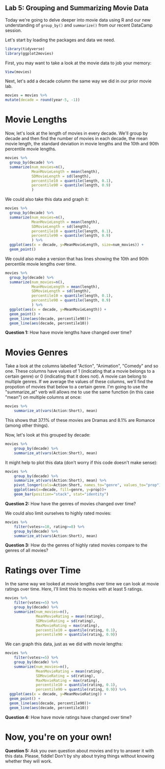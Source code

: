 Lab 5: Grouping and Summarizing Movie Data
--------------------------------------------

Today we're going to delve deeper into movie data using R and our new understanding of `group_by()` and `summarize()` from our recent DataCamp session.

Let's start by loading the packages and data we need.

```r
library(tidyverse)
library(ggplot2movies)
```

First, you may want to take a look at the movie data to job your memory:

```r
View(movies)
```

Next, let's add a decade column the same way we did in our prior movie lab.

```r
movies = movies %>% 
mutate(decade = round(year-5, -1))
```

# Movie Lengths

Now, let's look at the length of movies in every decade.  We'll group by decade and then find the number of movies in each decade, the mean movie length, the standard deviation in movie lengths and the 10th and 90th percentile movie lengths.

```r
movies %>% 
  group_by(decade) %>% 
  summarize(num_movies=n(), 
            MeanMovieLength = mean(length),       
            SDMovieLength = sd(length),
            percentile10 = quantile(length, 0.1),
            percentile90 = quantile(length, 0.9)
            )
```

We could also take this data and graph it:

```r
movies %>% 
  group_by(decade) %>% 
  summarize(num_movies=n(), 
            MeanMovieLength = mean(length),       
            SDMovieLength = sd(length),
            percentile10 = quantile(length, 0.1),
            percentile90 = quantile(length, 0.9)
            ) %>%
  ggplot(aes(x = decade, y=MeanMovieLength, size=num_movies)) +
  geom_point()
```

We could also make a version that has lines showing the 10th and 90th percentile movie lengths over time.

```r
movies %>% 
  group_by(decade) %>% 
  summarize(num_movies=n(), 
            MeanMovieLength = mean(length),       
            SDMovieLength = sd(length),
            percentile10 = quantile(length, 0.1),
            percentile90 = quantile(length, 0.9)
            ) %>%
  ggplot(aes(x = decade, y=MeanMovieLength)) +
  geom_point() +
  geom_line(aes(decade, percentile90))+
  geom_line(aes(decade, percentile10))

```

**Question 1:** How have movie lengths have changed over time?



# Movies Genres

Take a look at the columns labelled "Action", "Animation", "Comedy" and so one.  These columns have values of 1 (indicating that a movie belongs to a certain genre) or 0 (indicating that it does not).  A movie can belong to multiple genres.  If we average the values of these columns, we'll find the propotion of movies that below to a certain genre.  I'm going to use the "summarize_at" verb will allows me to use the same function (in this case "mean") on multiple columns at once:

```r
movies %>% 
    summarize_at(vars(Action:Short), mean) 
```

This shows that 37.1% of these movies are Dramas and 8.1% are Romance (among other things).

Now, let's look at this grouped by decade:

```r
movies %>% 
    group_by(decade) %>% 
    summarize_at(vars(Action:Short), mean) 
```

It might help to plot this data (don't worry if this code doesn't make sense):

```r
movies %>% 
    group_by(decade) %>% 
    summarize_at(vars(Action:Short), mean) %>%
    pivot_longer(cols=Action:Short, names_to="genre", values_to="prop") %>%
    ggplot(aes(x=decade, fill=genre, y=prop))+
    geom_bar(position="stack", stat="identity")
```

**Question 2:** How have the genres of movies changed over time?

We could also limit ourselves to highly rated movies:

```r
movies %>% 
    filter(votes>=10, rating>=8) %>%
    group_by(decade) %>% 
    summarize_at(vars(Action:Short), mean) 
```

**Question 3:** How do the genres of highly rated movies compare to the genres of all movies?

# Ratings over Time

In the same way we looked at movie lengths over time we can look at movie ratings over time.  Here, I'll limit this to movies with at least 5 ratings.

```r
movies %>% 
    filter(votes>=5) %>%
    group_by(decade) %>% 
    summarize(num_movies=n(), 
              MeanMovieRating = mean(rating),       
              SDMovieRating = sd(rating),
              MaxMovieRating = max(rating), 
              percentile10 = quantile(rating, 0.1),
              percentile90 = quantile(rating, 0.9))
```

We can graph this data, just as we did with movie lengths:

```r
movies %>% 
    filter(votes>=5) %>%
    group_by(decade) %>% 
    summarize(num_movies=n(), 
              MeanMovieRating = mean(rating),       
              SDMovieRating = sd(rating),
              MaxMovieRating = max(rating), 
              percentile10 = quantile(rating, 0.1),
              percentile90 = quantile(rating, 0.9)) %>%
  ggplot(aes(x = decade, y=MeanMovieRating)) +
  geom_point() +
  geom_line(aes(decade, percentile90))+
  geom_line(aes(decade, percentile10))
```
**Question 4:** How have movie ratings have changed over time?

# Now, you're on your own!

**Question 5:** Ask you own question about movies and try to answer it with this data.  Please, fiddle!  Don't by shy about trying things without knowing whether they will work.
